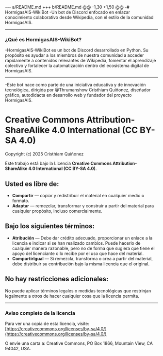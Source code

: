 --- a/README.md
+++ b/README.md
@@ -1,30 +1,50 @@
-# HormigasAIS-WikiBot
-Un bot de Discord enfocado en enlazar conocimiento colaborativo desde Wikipedia, con el estilo de la comunidad HormigasAIS.

---

### ¿Qué es HormigasAIS-WikiBot?
-HormigasAIS-WikiBot es un bot de Discord desarrollado en Python. Su propósito es ayudar a los miembros de nuestra comunidad a acceder rápidamente a contenidos relevantes de Wikipedia, fomentar el aprendizaje colectivo y fortalecer la automatización dentro del ecosistema digital de HormigasAIS.

---

-Este bot nace como parte de una iniciativa educativa y de innovación tecnológica, dirigida por @Thrumanshow Cristhiam Quiñonez, diseñador gráfico, autodidacta en desarrollo web y fundador del proyecto HormigasAIS.
# Creative Commons Attribution-ShareAlike 4.0 International (CC BY-SA 4.0)

Copyright (c) 2025 Cristhiam Quiñonez

Este trabajo está bajo la Licencia **Creative Commons Attribution-ShareAlike 4.0 International (CC BY-SA 4.0)**.

## Usted es libre de:
- **Compartir** — copiar y redistribuir el material en cualquier medio o formato.
- **Adaptar** — remezclar, transformar y construir a partir del material para cualquier propósito, incluso comercialmente.

## Bajo los siguientes términos:
- **Atribución** — Debe dar crédito adecuado, proporcionar un enlace a la licencia e indicar si se han realizado cambios. Puede hacerlo de cualquier manera razonable, pero no de forma que sugiera que tiene el apoyo del licenciante o lo recibe por el uso que hace del material.
- **CompartirIgual** — Si remezcla, transforma o crea a partir del material, debe distribuir su contribución bajo la misma licencia que el original.

## No hay restricciones adicionales:
No puede aplicar términos legales o medidas tecnológicas que restrinjan legalmente a otros de hacer cualquier cosa que la licencia permita.

---

### Aviso completo de la licencia
Para ver una copia de esta licencia, visite:  
[https://creativecommons.org/licenses/by-sa/4.0/](https://creativecommons.org/licenses/by-sa/4.0/)

O envíe una carta a: Creative Commons, PO Box 1866, Mountain View, CA 94042, USA.
